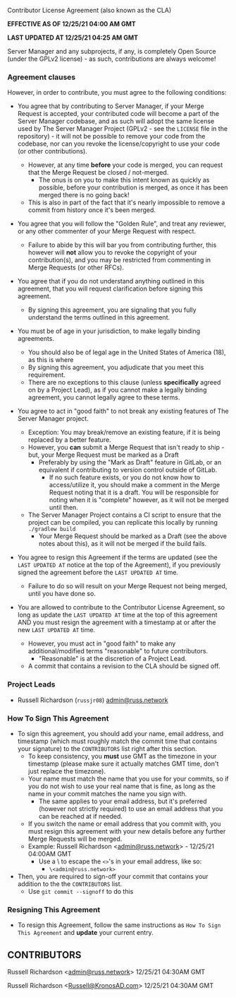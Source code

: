 Contributor License Agreement (also known as the CLA)

**EFFECTIVE AS OF 12/25/21 04:00 AM GMT**

**LAST UPDATED AT 12/25/21 04:25 AM GMT**

Server Manager and any subprojects, if any, is completely Open Source (under the GPLv2 license) - as such, contributions are always welcome!

### Agreement clauses

However, in order to contribute, you must agree to the following conditions:

- You agree that by contributing to Server Manager, if your Merge Request is accepted, your contributed code will become a part of the Server Manager codebase, and as such will adopt the same license used by The Server Manager Project (GPLv2 - see the `LICENSE` file in the repository) - it will not be possible to remove your code from the codebase, nor can you revoke the license/copyright to use your code (or other contributions). 

  - However, at any time **before** your code is merged, you can request that the Merge Request be closed / not-merged.
    - The onus is on you to make this intent known as quickly as possible, before your contribution is merged, as once it has been merged there is no going back! 
  - This is also in part of the fact that it's nearly impossible to remove a commit from history once it's been merged.

- You agree that you will follow the "Golden Rule", and treat any reviewer, or any other commenter of your Merge Request with respect.
  - Failure to abide by this will bar you from contributing further, this however will **not** allow you to revoke the copyright of your contribution(s), and you may be restricted from commenting in Merge Requests (or other RFCs).

- You agree that if you do not understand anything outlined in this agreement, that you will request clarification before signing this agreement.
  - By signing this agreement, you are signaling that you fully understand the terms outlined in this agreement.

- You must be of age in your jurisdiction, to make legally binding agreements.
  - You should also be of legal age in the United States of America (18), as this is where 
  - By signing this agreement, you adjudicate that you meet this requirement.
  - There are no exceptions to this clause (unless **specifically** agreed on by a Project Lead), as if you cannot make a legally binding agreement, you cannot legally agree to these terms. 

- You agree to act in "good faith" to not break any existing features of The Server Manager project.
  - Exception: You may break/remove an existing feature, if it is being replaced by a better feature.
  - However, you **can** submit a Merge Request that isn't ready to ship - but, your Merge Request must be marked as a Draft 
    - Preferably by using the "Mark as Draft" feature in GitLab, or an equivalent if contributing to version control outside of GitLab. 
      - If no such feature exists, or you do not know how to access/utilize it, you should make a comment in the Merge Request noting that it is a draft. You will be responsible for noting  when it is "complete" however, as it will not be merged until then.
  - The Server Manager Project contains a CI script to ensure that the project can be compiled, you can replicate this locally by running `./gradlew build`
    - Your Merge Request should be marked as a Draft (see the above notes about this), as it will not be merged if the build fails.

- You agree to resign this Agreement if the terms are updated (see the `LAST UPDATED AT` notice at the top of the Agreement), if you previously signed the agreement before the `LAST UPDATED AT` time.
  - Failure to do so will result on your Merge Request not being merged, until you have done so.

- You are allowed to contribute to the Contributor License Agreement, so long as update the `LAST UPDATED AT` time at the top of this agreement AND you must resign the agreement with a timestamp at or after the new `LAST UPDATED AT` time.
  - However, you must act in "good faith" to make any additional/modified terms "reasonable" to future contributors.
    - "Reasonable" is at the discretion of a Project Lead.
  - A commit that contains a revision to the CLA should be signed off.

### Project Leads

- Russell Richardson (`russjr08`) <admin@russ.network>

### How To Sign This Agreement

- To sign this agreement, you should add your name, email address, and timestamp (which must roughly match the commit time that contains your signature) to the `CONTRIBUTORS` list right after this section.
  - To keep consistency, you **must** use GMT as the timezone in your timestamp (please make sure it actually matches GMT time, don't just replace the timezone).
  - Your name must match the name that you use for your commits, so if you do not wish to use your real name that is fine, as long as the name in your commit matches the name you sign with.
    - The same applies to your email address, but it's preferred (however not strictly required) to use an email address that you can be reached at if needed.
  - If you switch the name or email address that you commit with, you must resign this agreement with your new details before any further Merge Requests will be merged.
  - Example: Russell Richardson \<admin@russ.network> - 12/25/21 04:00AM GMT
    - Use a \ to escape the `<>`'s in your email address, like so:
      - `\<admin@russ.network>`
- Then, you are required to sign-off your commit that contains your addition to the the `CONTRIBUTORS` list.
  - Use `git commit --signoff` to do this

### Resigning This Agreement
- To resign this Agreement, follow the same instructions as `How To Sign This Agreement` and **update** your current entry.

## CONTRIBUTORS
Russell Richardson \<admin@russ.network> 12/25/21 04:30AM GMT

Russell Richardson \<Russell@KronosAD.com> 12/25/21 04:30AM GMT